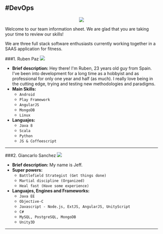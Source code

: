 #DevOps
---

<p align="center">
  <img src="http://s14.postimg.org/tbb9yovk1/Sin_t_tulo.jpg"/>
</p>

Welcome to our team information sheet. We are glad that you are taking your time to review our skills!

We are three full stack software enthusiasts currently working together in a SAAS application for fitness.

###1. Ruben Paz
![](https://gravatar.com/avatar/6442fc1bfaf540eeb650ae4691255f01?size=165.0000035762787)
* **Brief description:**
  Hey there! I'm Ruben, 23 years old guy from Spain. I've been into development for a long time as a hobbyist and as professional for only one year and half (as much). I really love being in the cutting edge, trying and testing new methodologies and paradigms.
* **Main Skills:** 
  - `Android`
  - `Play Framework`
  - `AngularJS`
  - `MongoDB`
  - `Linux`
* **Languajes:**
  - `Java 8`
  - `Scala`
  - `Python`
  - `JS & Coffeescript`

---

###2. Giancarlo Sanchez
![](http://i.ytimg.com/vi/b0Y9exbvqTs/hqdefault.jpg)

* **Brief description:**
  My name is Jeff.
* **Super powers:** 
  - `Battlefield Strategist (Get things done)`
  - `Martial discipline (Organized)`
  - `Heal fast (Have some experience)`
* **Languajes, Engines and Frameworks:**
  - `Java EE`
  - `Objective-C`
  - `Javascript - Node.js, ExtJS, AngularJS, UnityScript`
  - `C#`
  - `MySQL, PostgreSQL, MongoDB`
  - `Unity3D`

---
